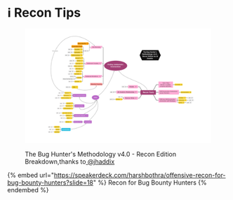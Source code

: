# ℹ Recon Tips

<div data-full-width="false">

<figure><img src="../../.gitbook/assets/image (6).png" alt=""><figcaption><p>The Bug Hunter's Methodology v4.0 - Recon Edition Breakdown,thanks to<a href="https://t.me/jhaddix"> @jhaddix</a></p></figcaption></figure>

</div>

{% embed url="https://speakerdeck.com/harshbothra/offensive-recon-for-bug-bounty-hunters?slide=18" %}
Recon for Bug Bounty Hunters
{% endembed %}

